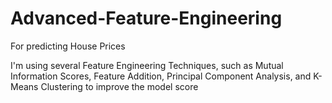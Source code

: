 # Advanced-Feature-Engineering
For predicting House Prices

I'm using several Feature Engineering Techniques, such as Mutual Information Scores, Feature Addition, Principal Component Analysis, and K-Means Clustering to improve the model score
